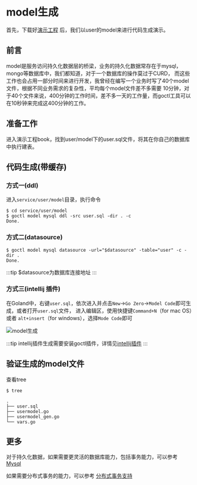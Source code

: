 # model生成
首先，下载好[演示工程](../resource/book.zip) 后，我们以user的model来进行代码生成演示。

## 前言
model是服务访问持久化数据层的桥梁，业务的持久化数据常存在于mysql，mongo等数据库中，我们都知道，对于一个数据库的操作莫过于CURD，
而这些工作也会占用一部分时间来进行开发，我曾经在编写一个业务时写了40个model文件，根据不同业务需求的复杂性，平均每个model文件差不多需要
10分钟，对于40个文件来说，400分钟的工作时间，差不多一天的工作量，而goctl工具可以在10秒钟来完成这400分钟的工作。

## 准备工作
进入演示工程book，找到user/model下的user.sql文件，将其在你自己的数据库中执行建表。

## 代码生成(带缓存)
### 方式一(ddl)
进入`service/user/model`目录，执行命令
```shell
$ cd service/user/model
$ goctl model mysql ddl -src user.sql -dir . -c
Done.
```

### 方式二(datasource)
```shell
$ goctl model mysql datasource -url="$datasource" -table="user" -c -dir .
Done.
```

:::tip
$datasource为数据库连接地址
:::

### 方式三(intellij 插件)
在Goland中，右键`user.sql`，依次进入并点击`New`->`Go Zero`->`Model Code`即可生成，或者打开`user.sql`文件，
进入编辑区，使用快捷键`Command+N`（for mac OS）或者 `alt+insert`（for windows），选择`Mode Code`即可

![model生成](../resource/intellij-model.png)

:::tip
intellij插件生成需要安装goctl插件，详情见[intellij插件](../eco/intellij)
:::

## 验证生成的model文件
查看tree
```shell
$ tree
```
```text
.
├── user.sql
├── usermodel.go
├── usermodel_gen.go
└── vars.go
```

## 更多
对于持久化数据，如果需要更灵活的数据库能力，包括事务能力，可以参考 [Mysql](../blog/showcase/mysql)

如果需要分布式事务的能力，可以参考 [分布式事务支持](../community/distributed-transaction.md)

